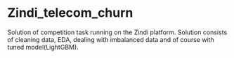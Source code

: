 # Zindi_telecom_churn
Solution of competition task running on the Zindi platform.
Solution consists of cleaning data, EDA, dealing with imbalanced data and of course with tuned model(LightGBM).
